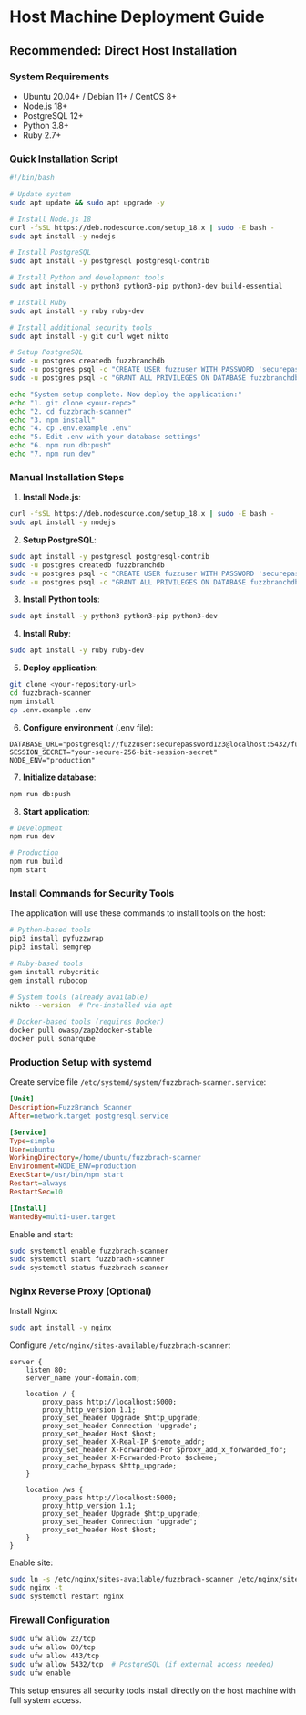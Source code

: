 # Host Machine Deployment Guide

## Recommended: Direct Host Installation

### System Requirements
- Ubuntu 20.04+ / Debian 11+ / CentOS 8+
- Node.js 18+
- PostgreSQL 12+
- Python 3.8+
- Ruby 2.7+

### Quick Installation Script

```bash
#!/bin/bash

# Update system
sudo apt update && sudo apt upgrade -y

# Install Node.js 18
curl -fsSL https://deb.nodesource.com/setup_18.x | sudo -E bash -
sudo apt install -y nodejs

# Install PostgreSQL
sudo apt install -y postgresql postgresql-contrib

# Install Python and development tools
sudo apt install -y python3 python3-pip python3-dev build-essential

# Install Ruby
sudo apt install -y ruby ruby-dev

# Install additional security tools
sudo apt install -y git curl wget nikto

# Setup PostgreSQL
sudo -u postgres createdb fuzzbranchdb
sudo -u postgres psql -c "CREATE USER fuzzuser WITH PASSWORD 'securepassword123';"
sudo -u postgres psql -c "GRANT ALL PRIVILEGES ON DATABASE fuzzbranchdb TO fuzzuser;"

echo "System setup complete. Now deploy the application:"
echo "1. git clone <your-repo>"
echo "2. cd fuzzbrach-scanner" 
echo "3. npm install"
echo "4. cp .env.example .env"
echo "5. Edit .env with your database settings"
echo "6. npm run db:push"
echo "7. npm run dev"
```

### Manual Installation Steps

1. **Install Node.js**:
```bash
curl -fsSL https://deb.nodesource.com/setup_18.x | sudo -E bash -
sudo apt install -y nodejs
```

2. **Setup PostgreSQL**:
```bash
sudo apt install -y postgresql postgresql-contrib
sudo -u postgres createdb fuzzbranchdb
sudo -u postgres psql -c "CREATE USER fuzzuser WITH PASSWORD 'securepassword123';"
sudo -u postgres psql -c "GRANT ALL PRIVILEGES ON DATABASE fuzzbranchdb TO fuzzuser;"
```

3. **Install Python tools**:
```bash
sudo apt install -y python3 python3-pip python3-dev
```

4. **Install Ruby**:
```bash
sudo apt install -y ruby ruby-dev
```

5. **Deploy application**:
```bash
git clone <your-repository-url>
cd fuzzbrach-scanner
npm install
cp .env.example .env
```

6. **Configure environment** (.env file):
```env
DATABASE_URL="postgresql://fuzzuser:securepassword123@localhost:5432/fuzzbranchdb"
SESSION_SECRET="your-secure-256-bit-session-secret"
NODE_ENV="production"
```

7. **Initialize database**:
```bash
npm run db:push
```

8. **Start application**:
```bash
# Development
npm run dev

# Production
npm run build
npm start
```

### Install Commands for Security Tools

The application will use these commands to install tools on the host:

```bash
# Python-based tools
pip3 install pyfuzzwrap
pip3 install semgrep

# Ruby-based tools
gem install rubycritic
gem install rubocop

# System tools (already available)
nikto --version  # Pre-installed via apt

# Docker-based tools (requires Docker)
docker pull owasp/zap2docker-stable
docker pull sonarqube
```

### Production Setup with systemd

Create service file `/etc/systemd/system/fuzzbrach-scanner.service`:

```ini
[Unit]
Description=FuzzBranch Scanner
After=network.target postgresql.service

[Service]
Type=simple
User=ubuntu
WorkingDirectory=/home/ubuntu/fuzzbrach-scanner
Environment=NODE_ENV=production
ExecStart=/usr/bin/npm start
Restart=always
RestartSec=10

[Install]
WantedBy=multi-user.target
```

Enable and start:
```bash
sudo systemctl enable fuzzbrach-scanner
sudo systemctl start fuzzbrach-scanner
sudo systemctl status fuzzbrach-scanner
```

### Nginx Reverse Proxy (Optional)

Install Nginx:
```bash
sudo apt install -y nginx
```

Configure `/etc/nginx/sites-available/fuzzbrach-scanner`:
```nginx
server {
    listen 80;
    server_name your-domain.com;

    location / {
        proxy_pass http://localhost:5000;
        proxy_http_version 1.1;
        proxy_set_header Upgrade $http_upgrade;
        proxy_set_header Connection 'upgrade';
        proxy_set_header Host $host;
        proxy_set_header X-Real-IP $remote_addr;
        proxy_set_header X-Forwarded-For $proxy_add_x_forwarded_for;
        proxy_set_header X-Forwarded-Proto $scheme;
        proxy_cache_bypass $http_upgrade;
    }

    location /ws {
        proxy_pass http://localhost:5000;
        proxy_http_version 1.1;
        proxy_set_header Upgrade $http_upgrade;
        proxy_set_header Connection "upgrade";
        proxy_set_header Host $host;
    }
}
```

Enable site:
```bash
sudo ln -s /etc/nginx/sites-available/fuzzbrach-scanner /etc/nginx/sites-enabled/
sudo nginx -t
sudo systemctl restart nginx
```

### Firewall Configuration

```bash
sudo ufw allow 22/tcp
sudo ufw allow 80/tcp
sudo ufw allow 443/tcp
sudo ufw allow 5432/tcp  # PostgreSQL (if external access needed)
sudo ufw enable
```

This setup ensures all security tools install directly on the host machine with full system access.